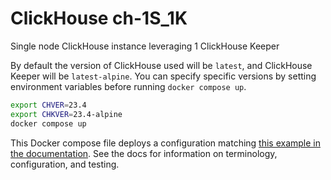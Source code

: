 # ClickHouse ch-1S_1K

Single node ClickHouse instance leveraging 1 ClickHouse Keeper

By default the version of ClickHouse used will be `latest`, and ClickHouse Keeper
will be `latest-alpine`.  You can specify specific versions by setting environment
variables before running `docker compose up`.

```bash
export CHVER=23.4
export CHKVER=23.4-alpine
docker compose up
```

This Docker compose file deploys a configuration matching [this
example in the documentation](https://clickhouse.com/docs/en/architecture/replication).
See the docs for information on terminology, configuration, and testing.

